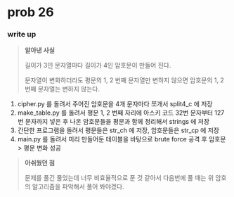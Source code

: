 # prob 26

### write up



> **알아낸 사실**
>
> 길이가 3인 문자열마다 길이가 4인 암호문이 만들어 진다.
>
> 문자열이 변화하더라도 평문의 1, 2 번째 문자열만 변하지 않으면 암호문의 1, 2 번째 문자열는 변하지 않는다. 

1. cipher.py 를 돌려서 주어진 암호문을 4개 문자마다 쪼개서 split4_c 에 저장
2. make_table.py 를 돌려서 평문 1, 2 번째 자리에 아스키 코드 32번 문자부터 127번 문자까지 넣은 후 나온 암호문들을 평문과 함께 정리해서 strings 에 저장
3. 간단한 프로그램을 돌려서 평문들은 str_ch 에 저장, 암호문들은 str_cp 에 저장
4. main.py 를 돌려서 미리 만들어둔 테이블을 바탕으로 brute force 공격 후 암호문 > 평문 변화 성공

>**아쉬웠던 점**
>
>문제를 풀긴 풀었는데 너무 비효율적으로 푼 것 같아서 다음번에 풀 때는 위 암호의 알고리즘을 파악해서 풀어 봐야겠다.
